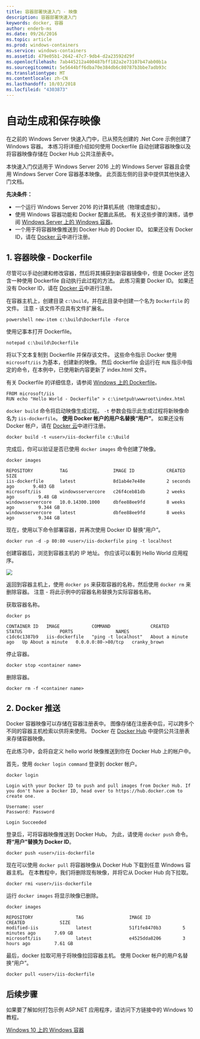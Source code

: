 ```yaml
---
title: 容器部署快速入门 - 映像
description: 容器部署快速入门
keywords: docker, 容器
author: enderb-ms
ms.date: 09/26/2016
ms.topic: article
ms.prod: windows-containers
ms.service: windows-containers
ms.assetid: 479e05b1-2642-47c7-9db4-d2a23592d29f
ms.openlocfilehash: 7ab445212a400487bff182a2e73107b47ab00b1a
ms.sourcegitcommit: 5e5644bff6dba70e384db6c80787b3bbe7adb93c
ms.translationtype: MT
ms.contentlocale: zh-CN
ms.lasthandoff: 10/03/2018
ms.locfileid: "4303873"
---
```

# <a name="automating-builds-and-saving-images"></a>自动生成和保存映像

在之前的 Windows Server 快速入门中，已从预先创建的 .Net Core 示例创建了 Windows 容器。 本练习将详细介绍如何使用 Dockerfile 自动创建容器映像以及将容器映像存储在 Docker Hub 公共注册表中。

本快速入门仅适用于 Windows Server 2016 上的 Windows Server 容器且会使用 Windows Server Core 容器基本映像。 此页面左侧的目录中提供其他快速入门文档。

**先决条件：**

- 一个运行 Windows Server 2016 的计算机系统（物理或虚拟）。
- 使用 Windows 容器功能和 Docker 配置此系统。 有关这些步骤的演练，请参阅 [Windows Server 上的 Windows 容器](./quick-start-windows-server.md)。
- 一个用于将容器映像推送到 Docker Hub 的 Docker ID。 如果还没有 Docker ID，请在 [Docker 云](https://cloud.docker.com/)中进行注册。

## <a name="1-container-image---dockerfile"></a>1. 容器映像 - Dockerfile

尽管可以手动创建和修改容器，然后将其捕获到新容器镜像中，但是 Docker 还包含一种使用 Dockerfile 自动执行此过程的方法。 此练习需要 Docker ID。 如果还没有 Docker ID，请在 [Docker 云]( https://cloud.docker.com/)中进行注册。

在容器主机上，创建目录 `c:\build`，并在此目录中创建一个名为 `Dockerfile` 的文件。 注意 - 该文件不应具有文件扩展名。

```
powershell new-item c:\build\Dockerfile -Force
```

使用记事本打开 Dockerfile。

```
notepad c:\build\Dockerfile
```

将以下文本复制到 Dockerfile 并保存该文件。 这些命令指示 Docker 使用 `microsoft/iis` 为基本，创建新的映像。 然后 dockerfile 会运行在 `RUN` 指示中指定的命令，在本例中，已使用新内容更新了 index.html 文件。 

有关 Dockerfile 的详细信息，请参阅 [Windows 上的 Dockerfile](../manage-docker/manage-windows-dockerfile.md)。

```
FROM microsoft/iis
RUN echo "Hello World - Dockerfile" > c:\inetpub\wwwroot\index.html
```

`docker build` 命令将启动映像生成过程。 `-t` 参数会指示此生成过程将新映像命名为 `iis-dockerfile`。 **使用 Docker 帐户的用户名替换“用户”**。 如果还没有 Docker 帐户，请在 [Docker 云](https://cloud.docker.com/)中进行注册。

```
docker build -t <user>/iis-dockerfile c:\Build
```

完成后，你可以验证是否已使用 `docker images` 命令创建了映像。

```
docker images

REPOSITORY          TAG                 IMAGE ID            CREATED             SIZE
iis-dockerfile      latest              8d1ab4e7e48e        2 seconds ago       9.483 GB
microsoft/iis       windowsservercore   c26f4ceb81db        2 weeks ago         9.48 GB
windowsservercore   10.0.14300.1000     dbfee88ee9fd        8 weeks ago         9.344 GB
windowsservercore   latest              dbfee88ee9fd        8 weeks ago         9.344 GB
```

现在，使用以下命令部署容器，并再次使用 Docker ID 替换“用户”。

```
docker run -d -p 80:80 <user>/iis-dockerfile ping -t localhost
```

创建容器后，浏览到容器主机的 IP 地址。 你应该可以看到 Hello World 应用程序。

![](media/dockerfile2.png)

返回到容器主机上，使用 `docker ps` 来获取容器的名称，然后使用 `docker rm` 来删除容器。 注意 - 将此示例中的容器名称替换为实际容器名称。

获取容器名称。

```
docker ps

CONTAINER ID   IMAGE            COMMAND               CREATED              STATUS              PORTS                NAMES
c1dc6c1387b9   iis-dockerfile   "ping -t localhost"   About a minute ago   Up About a minute   0.0.0.0:80->80/tcp   cranky_brown
```
停止容器。

```
docker stop <container name>
```

删除容器。

```
docker rm -f <container name>
```

## <a name="2-docker-push"></a>2. Docker 推送

Docker 容器映像可以存储在容器注册表中。 图像存储在注册表中后，可以跨多个不同的容器主机检索以供将来使用。 Docker 在 [Docker Hub](https://hub.docker.com/) 中提供公共注册表来存储容器映像。

在此练习中，会将自定义 hello world 映像推送到你在 Docker Hub 上的帐户中。

首先，使用 `docker login command` 登录到 docker 帐户。

```
docker login

Login with your Docker ID to push and pull images from Docker Hub. If you don't have a Docker ID, head over to https://hub.docker.com to create one.

Username: user
Password: Password

Login Succeeded
```

登录后，可将容器映像推送到 Docker Hub。 为此，请使用 `docker push` 命令。 **将“用户”替换为 Docker ID**。 

```
docker push <user>/iis-dockerfile
```

现在可以使用 `docker pull` 将容器映像从 Docker Hub 下载到任意 Windows 容器主机。 在本教程中，我们将删除现有映像，并将它从 Docker Hub 向下拉取。 

```
docker rmi <user>/iis-dockerfile
```

运行 `docker images` 将显示映像已删除。

```
docker images

REPOSITORY                TAG                 IMAGE ID            CREATED             SIZE
modified-iis              latest              51f1fe8470b3        5 minutes ago       7.69 GB
microsoft/iis             latest              e4525dda8206        3 hours ago         7.61 GB
```

最后，docker 拉取可用于将映像拉回容器主机。 使用 Docker 帐户的用户名替换“用户”。 

```
docker pull <user>/iis-dockerfile
```

## <a name="next-steps"></a>后续步骤

如果要了解如何打包示例 ASP.NET 应用程序，请访问下方链接中的 Windows 10 教程。

[Windows 10 上的 Windows 容器](./quick-start-windows-10.md)
